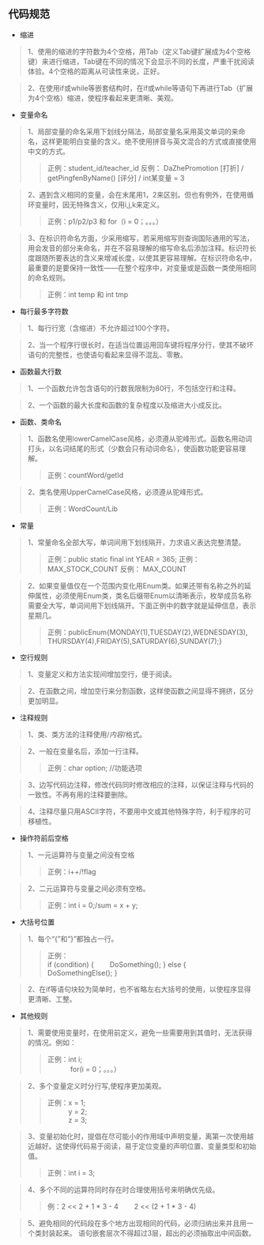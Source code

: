 ﻿## 代码规范

- 缩进
	
>1、使用的缩进的字符数为4个空格，用Tab（定义Tab键扩展成为4个空格键）来进行缩进，Tab键在不同的情况下会显示不同的长度，严重干扰阅读体验。4个空格的距离从可读性来说，正好。

>2、在使用if或while等嵌套结构时，在if或while等语句下再进行Tab（扩展为4个空格）缩进，使程序看起来更清晰、美观。

- 变量命名

>1、局部变量的命名采用下划线分隔法，局部变量名采用英文单词的来命名，这样更能明白变量的含义。绝不使用拼音与英文混合的方式或直接使用中文的方式。
>>正例：student_id/teacher_id
反例： DaZhePromotion [打折] / getPingfenByName()  [评分] / int某变量 = 3

>2、遇到含义相同的变量，会在末尾用1，2来区别。但也有例外，在使用循环变量时，因无特殊含义，仅用i,j,k来定义。
>>正例：p1/p2/p3 和 for（i = 0；。。。）

>3、在标识符命名方面，少采用缩写，若采用缩写则查询国际通用的写法，用会发音的部分来命名，并在不容易理解的缩写命名后添加注释。标识符长度跟随所要表达的含义来增减长度，以使其更容易理解。在标识符命名中，最重要的是要保持一致性——在整个程序中，对变量或是函数一类使用相同的命名规则。
>>正例：int temp 和 int tmp

- 每行最多字符数

>1、每行行宽（含缩进）不允许超过100个字符。

>2、当一个程序行很长时，在适当位置运用回车键将程序分行，使其不破坏语句的完整性，也使语句看起来显得不混乱、零散。

- 函数最大行数

>1、一个函数允许包含语句的行数我限制为80行，不包括空行和注释。

>2、一个函数的最大长度和函数的复杂程度以及缩进大小成反比。

- 函数、类命名

>1、函数名使用lowerCamelCase风格，必须遵从驼峰形式。函数名用动词打头，以名词结尾的形式（少数会只有动词命名），使函数功能更容易理解。
>>正例：countWord/getId

>2、类名使用UpperCamelCase风格，必须遵从驼峰形式。
>>正例：WordCount/Lib

- 常量

>1、常量命名全部大写，单词间用下划线隔开，力求语义表达完整清楚。
>>正例：public static final int YEAR = 365;
>>正例： MAX_STOCK_COUNT
反例： MAX_COUNT

>2、如果变量值仅在一个范围内变化用Enum类。如果还带有名称之外的延伸属性，必须使用Enum类，类名后缀带Enum以清晰表示，枚举成员名称需要全大写，单词间用下划线隔开。下面正例中的数字就是延伸信息，表示星期几。
>>正例：publicEnum{MONDAY(1),TUESDAY(2),WEDNESDAY(3),
THURSDAY(4),FRIDAY(5),SATURDAY(6),SUNDAY(7);}

- 空行规则

>1、变量定义和方法实现间增加空行，便于阅读。

>2、在函数之间，增加空行来分割函数，这样使函数之间显得不拥挤，区分更加明显。

- 注释规则

>1、类、类方法的注释使用/*内容*/格式。

>2、一般在变量名后，添加一行注释。
>>正例：char option; //功能选项

>3、边写代码边注释，修改代码同时修改相应的注释，以保证注释与代码的一致性。不再有用的注释要删除。

>4、注释尽量只用ASCII字符，不要用中文或其他特殊字符，利于程序的可移植性。

- 操作符前后空格

>1、一元运算符与变量之间没有空格
>>正例：i++/!flag

>2、二元运算符与变量之间必须有空格。
>>正例：int i = 0;/sum = x + y;

- 大括号位置

>1、每个“{”和“}”都独占一行。
>>正例：<br>if (condition)
{
&emsp;&emsp;DoSomething();
}
else
{
&emsp;&emsp;DoSomethingElse();
}

>2、在if等语句块较为简单时，也不省略左右大括号的使用，以使程序显得更清晰、工整。

- 其他规则

>1、需要使用变量时，在使用前定义，避免一些需要用到其值时，无法获得的情况。例如：
>>正例：int i;  
&emsp;&emsp;&emsp; for(i = 0；。。。）

>2、多个变量定义时分行写,使程序更加美观。
>>正例：x = 1;  
&emsp;&emsp;&emsp;y = 2;  
&emsp;&emsp;&emsp;z = 3;  

>3、变量初始化时，提倡在尽可能小的作用域中声明变量，离第一次使用越近越好。这使得代码易于阅读，易于定位变量的声明位置、变量类型和初始值。
>>正例：int i = 3;

>4、多个不同的运算符同时存在时合理使用括号来明确优先级。
>>例：2 << 2 + 1 * 3 - 4
&emsp;&emsp;2 << (2 + 1 * 3 - 4)

>5、避免相同的代码段在多个地方出现相同的代码，必须归纳出来并且用一个类封装起来。
语句嵌套层次不得超过3层，超出的必须抽取出中间函数。